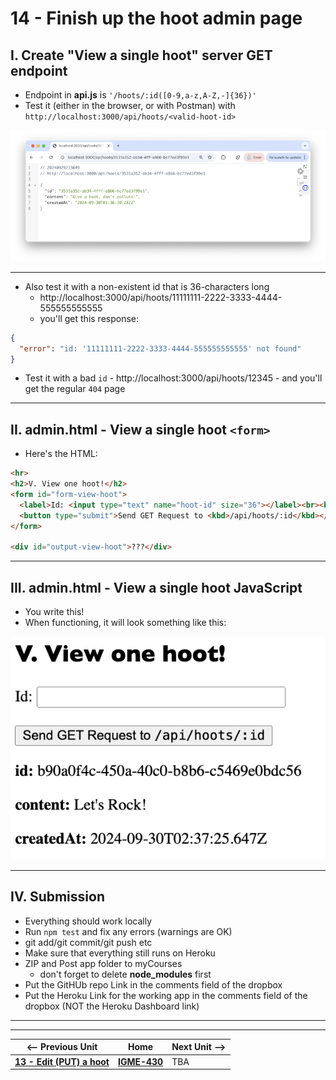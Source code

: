 # 14 - Finish up the hoot admin page

## I. Create "View a single hoot" server GET endpoint 
- Endpoint in **api.js** is  `'/hoots/:id([0-9,a-z,A-Z,-]{36})'`
- Test it (either in the browser, or with Postman) with `http://localhost:3000/api/hoots/<valid-hoot-id>`

![screenshot](_images/express-23.png)

---

- Also test it with a non-existent id that is 36-characters long
  - http://localhost:3000/api/hoots/11111111-2222-3333-4444-555555555555
  - you'll get this response:

```json
{
  "error": "id: '11111111-2222-3333-4444-555555555555' not found"
}
```
- Test it with a bad `id` - http://localhost:3000/api/hoots/12345 - and you'll get the regular `404` page

---

## II. admin.html - View a single hoot `<form>`

- Here's the HTML:

```html
<hr>
<h2>V. View one hoot!</h2>
<form id="form-view-hoot">
  <label>Id: <input type="text" name="hoot-id" size="36"></label><br><br>
  <button type="submit">Send GET Request to <kbd>/api/hoots/:id</kbd></button>
</form>

<div id="output-view-hoot">???</div>
```

---

## III. admin.html - View a single hoot JavaScript

- You write this!
- When functioning, it will look something like this:

![screenshot](_images/express-24.png)

---

## IV. Submission
- Everything should work locally
- Run `npm test` and fix any errors (warnings are OK)
- git add/git commit/git push etc
- Make sure that everything still runs on Heroku
- ZIP and Post app folder to myCourses
  - don't forget to delete **node_modules** first
- Put the GitHUb repo Link in the comments field of the dropbox
- Put the Heroku Link for the working app in the comments field of the dropbox (NOT the Heroku Dashboard link)

---
---

| <-- Previous Unit | Home | Next Unit -->
| --- | --- | --- 
| [**13 - Edit (PUT) a hoot**](13-put-a-hoot.md)  |  [**IGME-430**](../) | TBA
